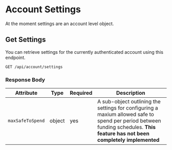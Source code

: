 # Account Settings

At the moment settings are an account level object.

## Get Settings

You can retrieve settings for the currently authenticated account using this endpoint.

```http title="HTTP"
GET /api/account/settings
```

### Response Body

| Attribute        | Type   | Required | Description                                                                                                                                                                   |
|------------------|--------|----------|-------------------------------------------------------------------------------------------------------------------------------------------------------------------------------|
| `maxSafeToSpend` | object | yes      | A sub-object outlining the settings for configuring a maxium allowed safe to spend per period between funding schedules. **This feature has not been completely implemented** |
